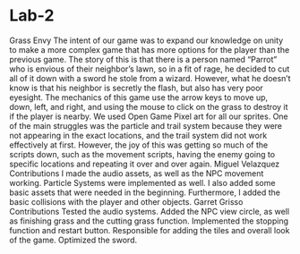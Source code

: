 # Lab-2
Grass Envy
The intent of our game was to expand our knowledge on unity to make a more complex game that has more options for the player than the previous game.
The story of this is that there is a person named “Parrot” who is envious of their neighbor’s lawn, so in a fit of rage, he decided to cut all of it down with a sword he stole from a wizard. However, what he doesn’t know is that his neighbor is secretly the flash, but also has very poor eyesight.
The mechanics of this game use the arrow keys to move up, down, left, and right, and using the mouse to click on the grass to destroy it if the player is nearby. We used Open Game Pixel art for all our sprites. One of the main struggles was the particle and trail system because they were not appearing in the exact locations, and the trail system did not work effectively at first. However, the joy of this was getting so much of the scripts down, such as the movement scripts, having the enemy going to specific locations and repeating it over and over again.
Miguel Velazquez Contributions
I made the audio assets, as well as the NPC movement working. Particle Systems were implemented as well. I also added some basic assets that were needed in the beginning. Furthermore, I added the basic collisions with the player and other objects.
Garret Grisso Contributions
Tested the audio systems. Added the NPC view circle, as well as finishing grass and the cutting grass function. Implemented the stopping function and restart button. Responsible for adding the tiles and overall look of the game. Optimized the sword. 
